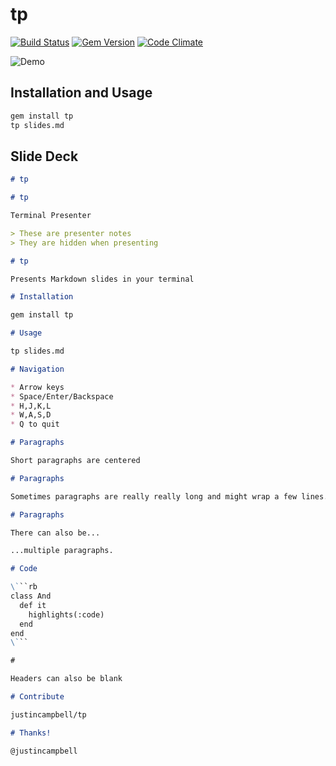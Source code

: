 # tp
[![Build Status](https://travis-ci.org/justincampbell/tp.png?branch=master)](https://travis-ci.org/justincampbell/tp)
[![Gem Version](https://badge.fury.io/rb/tp.png)](http://badge.fury.io/rb/tp)
[![Code Climate](https://codeclimate.com/github/justincampbell/tp.png)](https://codeclimate.com/github/justincampbell/tp)

![Demo](https://s3.amazonaws.com/justincampbell/tp.gif)

## Installation and Usage

```sh
gem install tp
tp slides.md
```

## Slide Deck

```md
# tp

# tp

Terminal Presenter

> These are presenter notes
> They are hidden when presenting

# tp

Presents Markdown slides in your terminal

# Installation

gem install tp

# Usage

tp slides.md

# Navigation

* Arrow keys
* Space/Enter/Backspace
* H,J,K,L
* W,A,S,D
* Q to quit

# Paragraphs

Short paragraphs are centered

# Paragraphs

Sometimes paragraphs are really really long and might wrap a few lines. It does its best to wrap them logically. Also, they stay left-aligned.

# Paragraphs

There can also be...

...multiple paragraphs.

# Code

\```rb
class And
  def it
    highlights(:code)
  end
end
\```

#

Headers can also be blank

# Contribute

justincampbell/tp

# Thanks!

@justincampbell
```

